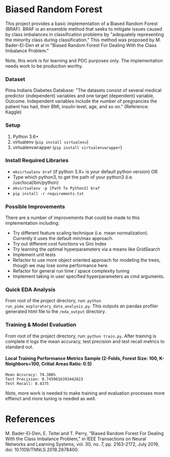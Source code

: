 # Biased Random Forest
This project provides a basic implementation of a Biased Random Forest (BRAF). BRAF is an ensemble method that seeks to mitigate issues caused by class imbalances in classification problems by "adequately representing the minority class during classification." This method was proposed by M. Bader-El-Den et al in "Biased Random Forest For Dealing With the Class Imbalance Problem."

Note, this work is for learning and POC purposes only. The implementation needs work to be production worthy.

### Dataset
Pima Indians Diabetes Database: "The datasets consist of several medical predictor (independent) variables and one target (dependent) variable, Outcome. Independent variables include the number of pregnancies the patient has had, their BMI, insulin level, age, and so on." (Reference: Kaggle)

### Setup

1. Python 3.6+
2. virtualenv (`pip install virtualenv`)
3. virtualenvwrapper (`pip install virtualenvwrapper`)

### Install Required Libraries

- `mkvirtualenv braf` (if python 3.X+ is your default python version) OR
- Type which python3, to get the path of your python3 (i.e. /usr/local/bin/python)
- `mkvirtualenv -p [Path To Python3] braf`
- `pip install -r requirements.txt`

### Possible Improvements

There are a number of improvements that could be made to this implementation including:

- Try different feature scaling technique (i.e. mean normalization). Currently it uses the default min/max approach.
- Try out different cost functions vs Gini Index
- Try learning the optimal hyperparameters via a means like GridSearch
- Implement unit tests
- Refactor to use more object oriented approach for modeling the trees, though we may lose some performance here.
- Refactor for general run time / space complexity tuning
- Implement taking in user specified hyperparameters as cmd arguments.
 
### Quick EDA Analysis

From root of the project directory, run: `python run_pima_exploratory_data_analysis.py`. This outputs an pandas 
profiler generated html file to the `/eda_output` directory.
 
### Training & Model Evaluation
From root of the project directory, run: `python train.py`.  After training is complete it logs the mean accuracy, 
test precision and test recall metrics to standard out.

#### Local Training Performance Metrics Sample (2-Folds, Forest Size: 100, K-Neighbors=100, Critial Areas Ratio: 0.5)

```
Mean Accuracy: 74.306%
Test Precision: 0.7459016393442623
Test Recall: 0.4375
```

Note, more work is needed to make training and evaluation processes more effienct and more tuning is needed as well. 


# References
M. Bader-El-Den, E. Teitei and T. Perry, "Biased Random Forest For Dealing With the Class Imbalance Problem," in IEEE Transactions on Neural Networks and Learning Systems, vol. 30, no. 7, pp. 2163-2172, July 2019, doi: 10.1109/TNNLS.2018.2878400.
